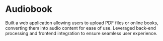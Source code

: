 # Audiobook
Built a web application allowing users to upload PDF files or online books, converting them into audio content for ease of use. Leveraged back-end processing and frontend integration to ensure seamless user experience.
